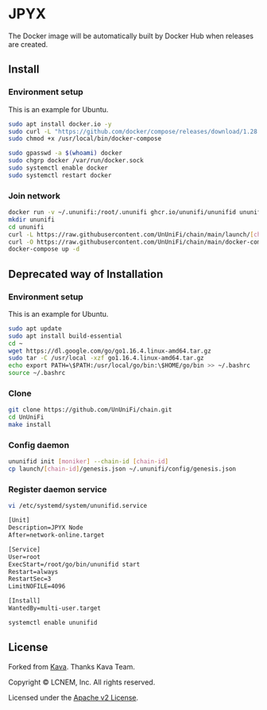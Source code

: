 # JPYX

The Docker image will be automatically built by Docker Hub when releases are created.

## Install

### Environment setup

This is an example for Ubuntu.

```bash
sudo apt install docker.io -y
sudo curl -L "https://github.com/docker/compose/releases/download/1.28.6/docker-compose-$(uname -s)-$(uname -m)" -o /usr/local/bin/docker-compose
sudo chmod +x /usr/local/bin/docker-compose

sudo gpasswd -a $(whoami) docker
sudo chgrp docker /var/run/docker.sock
sudo systemctl enable docker
sudo systemctl restart docker
```

### Join network

```bash
docker run -v ~/.ununifi:/root/.ununifi ghcr.io/ununifi/ununifid ununifid init [moniker] --chain-id [chain-id]
mkdir ununifi
cd ununifi
curl -L https://raw.githubusercontent.com/UnUniFi/chain/main/launch/[chain-id]/genesis.json -o ~/.ununifi/config/genesis.json
curl -O https://raw.githubusercontent.com/UnUniFi/chain/main/docker-compose.yml
docker-compose up -d
```

## Deprecated way of Installation

### Environment setup

This is an example for Ubuntu.

```bash
sudo apt update
sudo apt install build-essential
cd ~
wget https://dl.google.com/go/go1.16.4.linux-amd64.tar.gz
sudo tar -C /usr/local -xzf go1.16.4.linux-amd64.tar.gz
echo export PATH=\$PATH:/usr/local/go/bin:\$HOME/go/bin >> ~/.bashrc
source ~/.bashrc
```

### Clone

```bash
git clone https://github.com/UnUniFi/chain.git
cd UnUniFi
make install
```

### Config daemon

```bash
ununifid init [moniker] --chain-id [chain-id]
cp launch/[chain-id]/genesis.json ~/.ununifi/config/genesis.json
```

### Register daemon service

```bash
vi /etc/systemd/system/ununifid.service
```

```txt
[Unit]
Description=JPYX Node
After=network-online.target

[Service]
User=root
ExecStart=/root/go/bin/ununifid start
Restart=always
RestartSec=3
LimitNOFILE=4096

[Install]
WantedBy=multi-user.target
```

```bash
systemctl enable ununifid
```

## License

Forked from [Kava](github.com/Kava-Labs/kava).
Thanks Kava Team.

Copyright © LCNEM, Inc. All rights reserved.

Licensed under the [Apache v2 License](LICENSE.md).
